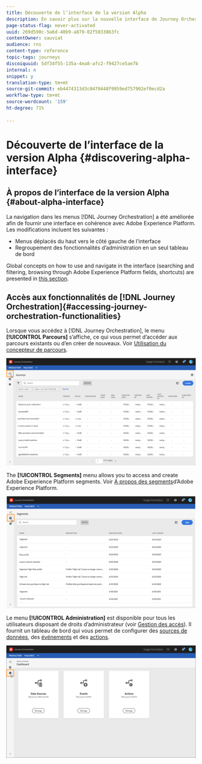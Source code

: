 ```yaml
---
title: Découverte de l’interface de la version Alpha
description: En savoir plus sur la nouvelle interface de Journey Orchestration.
page-status-flag: never-activated
uuid: 269d590c-5a6d-40b9-a879-02f5033863fc
contentOwner: sauviat
audience: rns
content-type: reference
topic-tags: journeys
discoiquuid: 5df34f55-135a-4ea8-afc2-f9427ce5ae7b
internal: n
snippet: y
translation-type: tm+mt
source-git-commit: eb4474313d3c0470448f9959ed757902ef0ecd2a
workflow-type: tm+mt
source-wordcount: '159'
ht-degree: 71%

---
```



# Découverte de l’interface de la version Alpha {#discovering-alpha-interface}

## À propos de l’interface de la version Alpha {#about-alpha-interface}

La navigation dans les menus [!DNL Journey Orchestration] a été améliorée afin de fournir une interface en cohérence avec Adobe Experience Platform. Les modifications incluent les suivantes :

* Menus déplacés du haut vers le côté gauche de l’interface
* Regroupement des fonctionnalités d’administration en un seul tableau de bord

Global concepts on how to use and navigate in the interface (searching and filtering, browsing through Adobe Experience Platform fields, shortcuts) are presented in [this section](../about/user-interface.md).

## Accès aux fonctionnalités de [!DNL Journey Orchestration]{#accessing-journey-orchestration-functionalities}

Lorsque vous accédez à [!DNL Journey Orchestration], le menu **[!UICONTROL Parcours]** s’affiche, ce qui vous permet d’accéder aux parcours existants ou d’en créer de nouveaux. Voir [Utilisation du concepteur de parcours](../building-journeys/using-the-journey-designer.md).

![](../assets/interface-journeys.png)

The **[!UICONTROL Segments]** menu allows you to access and create Adobe Experience Platform segments. Voir [A propos des segments](../segment/about-segments.md)d’Adobe Experience Platform.

![](../assets/interface-segments.png)

Le menu **[!UICONTROL Administration]** est disponible pour tous les utilisateurs disposant de droits d’administrateur (voir [Gestion des accès](../about/access-management.md)). Il fournit un tableau de bord qui vous permet de configurer des [sources de données](../datasource/about-data-sources.md), des [événements](../event/about-events.md) et des [actions](../action/action.md).

![](../assets/interface-admin-dashboard.png)
